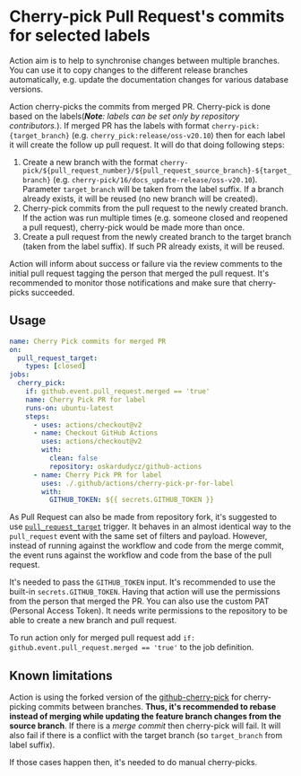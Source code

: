 # Cherry-pick Pull Request's commits for selected labels

Action aim is to help to synchronise changes between multiple branches. You can use it to copy changes to the different release branches automatically, e.g. update the documentation changes for various database versions.

Action cherry-picks the commits from merged PR. Cherry-pick is done based on the labels(_**Note**: labels can be set only by repository contributors._). If merged PR has the labels with format `cherry-pick:{target_branch}` (e.g. `cherry_pick:release/oss-v20.10`) then for each label it will create the follow up pull request. It will do that doing following steps:

1. Create a new branch with the format `cherry-pick/${pull_request_number}/${pull_request_source_branch}-${target_branch}` (e.g. `cherry-pick/16/docs_update-release/oss-v20.10`). Parameter `target_branch` will be taken from the label suffix. If a branch already exists, it will be reused (no new branch will be created).
2. Cherry-pick commits from the pull request to the newly created branch. If the action was run multiple times (e.g. someone closed and reopened a pull request), cherry-pick would be made more than once.
3. Create a pull request from the newly created branch to the target branch (taken from the label suffix). If such PR already exists, it will be reused.

Action will inform about success or failure via the review comments to the initial pull request tagging the person that merged the pull request. It's recommended to monitor those notifications and make sure that cherry-picks succeeded.

## Usage

``` yaml
name: Cherry Pick commits for merged PR
on:
  pull_request_target:
    types: [closed]
jobs:
  cherry_pick:
    if: github.event.pull_request.merged == 'true'
    name: Cherry Pick PR for label
    runs-on: ubuntu-latest
    steps:
      - uses: actions/checkout@v2
      - name: Checkout GitHub Actions
        uses: actions/checkout@v2
        with:
          clean: false
          repository: oskardudycz/github-actions
      - name: Cherry Pick PR for label
        uses: ./.github/actions/cherry-pick-pr-for-label
        with:
          GITHUB_TOKEN: ${{ secrets.GITHUB_TOKEN }}
```

As Pull Request can also be made from repository fork, it's suggested to use [`pull_request_target`](https://github.blog/2020-08-03-github-actions-improvements-for-fork-and-pull-request-workflows/) trigger. It behaves in an almost identical way to the `pull_request` event with the same set of filters and payload. However, instead of running against the workflow and code from the merge commit, the event runs against the workflow and code from the base of the pull request.  

It's needed to pass the `GITHUB_TOKEN` input. It's recommended to use the built-in `secrets.GITHUB_TOKEN`. Having that action will use the permissions from the person that merged the PR. You can also use the custom PAT (Personal Access Token). It needs write permissions to the repository to be able to create a new branch and pull request.

To run action only for merged pull request add `if: github.event.pull_request.merged == 'true'` to the job definition.

## Known limitations

Action is using the forked version of the [github-cherry-pick](https://github.com/tibdex/github-cherry-pick/) for cherry-picking commits between branches. **Thus, it's recommended to rebase instead of merging while updating the feature branch changes from the source branch**. If there is a *merge commit* then cherry-pick will fail. It will also fail if there is a conflict with the target branch (so `target_branch` from label suffix).

If those cases happen then, it's needed to do manual cherry-picks. 